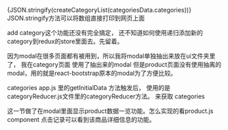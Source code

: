{JSON.stringify(createCategoryList(categoriesData.categories))}
JSON.stringify方法可以将数组直接打印到网页上面 

add category这个功能还没有完全搞定，
还不知道如何使用递归添加新的category到redux的store里面去。先留着。

因为modal在很多页面都有被用到，所以我将modal单独抽出来放在ui文件夹里了，
我在category页面 使用了抽出来的modal
但是product页面没有使用抽离的modal，用的就是react-bootstrap原本的modal为了方便比较。


categories
app.js 里的getInitialData 方法触发后，
使用的是categoryReducer.js文件里的categoryReducer方法。
来获取 categories


这一节做了在modal里面显示product数据一览功能。怎么实现的看product.js component
点击记录可以看到该商品详细信息的功能。